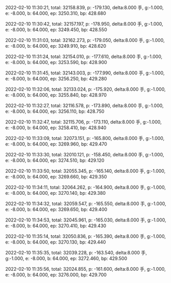 2022-02-10 11:30:21, total: 32158.839, p: -179.130, delta:8.000 手, g:-1.000, e: -8.000, b: 64.000, ep: 3250.310, bp: 428.680

2022-02-10 11:30:42, total: 32157.197, p: -178.950, delta:8.000 手, g:-1.000, e: -8.000, b: 64.000, ep: 3249.450, bp: 428.550

2022-02-10 11:31:03, total: 32162.273, p: -179.050, delta:8.000 手, g:-1.000, e: -8.000, b: 64.000, ep: 3249.910, bp: 428.620

2022-02-10 11:31:24, total: 32154.010, p: -177.610, delta:8.000 手, g:-1.000, e: -8.000, b: 64.000, ep: 3253.590, bp: 428.900

2022-02-10 11:31:45, total: 32143.003, p: -177.990, delta:8.000 手, g:-1.000, e: -8.000, b: 64.000, ep: 3256.250, bp: 429.280

2022-02-10 11:32:06, total: 32133.024, p: -175.920, delta:8.000 手, g:-1.000, e: -8.000, b: 64.000, ep: 3255.840, bp: 428.970

2022-02-10 11:32:27, total: 32116.578, p: -173.890, delta:8.000 手, g:-1.000, e: -8.000, b: 64.000, ep: 3256.110, bp: 428.750

2022-02-10 11:32:47, total: 32115.706, p: -173.110, delta:8.000 手, g:-1.000, e: -8.000, b: 64.000, ep: 3258.410, bp: 428.940

2022-02-10 11:33:09, total: 32073.151, p: -165.800, delta:8.000 手, g:-1.000, e: -8.000, b: 64.000, ep: 3269.960, bp: 429.470

2022-02-10 11:33:30, total: 32010.121, p: -158.450, delta:8.000 手, g:-1.000, e: -8.000, b: 64.000, ep: 3274.510, bp: 429.120

2022-02-10 11:33:50, total: 32055.345, p: -165.140, delta:8.000 手, g:-1.000, e: -8.000, b: 64.000, ep: 3269.660, bp: 429.350

2022-02-10 11:34:11, total: 32064.262, p: -164.900, delta:8.000 手, g:-1.000, e: -8.000, b: 64.000, ep: 3270.140, bp: 429.380

2022-02-10 11:34:32, total: 32059.547, p: -165.550, delta:8.000 手, g:-1.000, e: -8.000, b: 64.000, ep: 3269.650, bp: 429.400

2022-02-10 11:34:53, total: 32045.961, p: -165.030, delta:8.000 手, g:-1.000, e: -8.000, b: 64.000, ep: 3270.410, bp: 429.430

2022-02-10 11:35:14, total: 32050.836, p: -165.390, delta:8.000 手, g:-1.000, e: -8.000, b: 64.000, ep: 3270.130, bp: 429.440

2022-02-10 11:35:35, total: 32039.228, p: -163.540, delta:8.000 手, g:-1.000, e: -8.000, b: 64.000, ep: 3272.460, bp: 429.500

2022-02-10 11:35:56, total: 32024.855, p: -161.600, delta:8.000 手, g:-1.000, e: -8.000, b: 64.000, ep: 3276.000, bp: 429.700